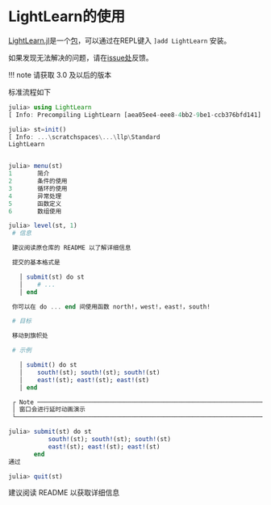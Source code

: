 # LightLearn的使用
[LightLearn.jl](https://github.com/Rratic/LightLearn.jl)是一个[包](../blog/packages/introduction.md)，可以通过在REPL键入 `]add LightLearn` 安装。

如果发现无法解决的问题，请在[issue处](https://github.com/Rratic/LightLearn.jl/issues)反馈。

!!! note
	请获取 3.0 及以后的版本

标准流程如下
```jl
julia> using LightLearn
[ Info: Precompiling LightLearn [aea05ee4-eee8-4bb2-9be1-ccb376bfd141]

julia> st=init()
[ Info: ...\scratchspaces\...\llp\Standard
LightLearn


julia> menu(st)
1       简介
2       条件的使用
3       循环的使用
4       异常处理
5       函数定义
6       数组使用

julia> level(st, 1)
 # 信息

 建议阅读原仓库的 README 以了解详细信息

 提交的基本格式是

   │ submit(st) do st
   │    # ...
   │ end

 你可以在 do ... end 间使用函数 north!，west!，east!，south!

 # 目标

 移动到旗帜处

 # 示例

   │ submit() do st
   │    south!(st); south!(st); south!(st)
   │    east!(st); east!(st); east!(st)
   │ end

 ┌ Note ───────────────────────────────────────────────────────────────────────
 │ 窗口会进行延时动画演示
 └─────────────────────────────────────────────────────────────────────────────

julia> submit(st) do st
           south!(st); south!(st); south!(st)
           east!(st); east!(st); east!(st)
       end
通过

julia> quit(st)
```

建议阅读 README 以获取详细信息
